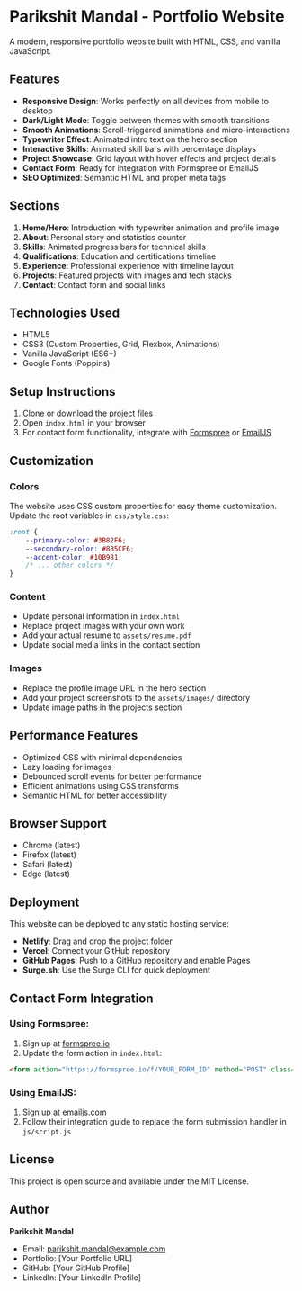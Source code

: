 # Parikshit Mandal - Portfolio Website

A modern, responsive portfolio website built with HTML, CSS, and vanilla JavaScript.

## Features

- **Responsive Design**: Works perfectly on all devices from mobile to desktop
- **Dark/Light Mode**: Toggle between themes with smooth transitions
- **Smooth Animations**: Scroll-triggered animations and micro-interactions
- **Typewriter Effect**: Animated intro text on the hero section
- **Interactive Skills**: Animated skill bars with percentage displays
- **Project Showcase**: Grid layout with hover effects and project details
- **Contact Form**: Ready for integration with Formspree or EmailJS
- **SEO Optimized**: Semantic HTML and proper meta tags

## Sections

1. **Home/Hero**: Introduction with typewriter animation and profile image
2. **About**: Personal story and statistics counter
3. **Skills**: Animated progress bars for technical skills
4. **Qualifications**: Education and certifications timeline
5. **Experience**: Professional experience with timeline layout
6. **Projects**: Featured projects with images and tech stacks
7. **Contact**: Contact form and social links

## Technologies Used

- HTML5
- CSS3 (Custom Properties, Grid, Flexbox, Animations)
- Vanilla JavaScript (ES6+)
- Google Fonts (Poppins)

## Setup Instructions

1. Clone or download the project files
2. Open `index.html` in your browser
3. For contact form functionality, integrate with [Formspree](https://formspree.io/) or [EmailJS](https://www.emailjs.com/)

## Customization

### Colors
The website uses CSS custom properties for easy theme customization. Update the root variables in `css/style.css`:

```css
:root {
    --primary-color: #3B82F6;
    --secondary-color: #8B5CF6;
    --accent-color: #10B981;
    /* ... other colors */
}
```

### Content
- Update personal information in `index.html`
- Replace project images with your own work
- Add your actual resume to `assets/resume.pdf`
- Update social media links in the contact section

### Images
- Replace the profile image URL in the hero section
- Add your project screenshots to the `assets/images/` directory
- Update image paths in the projects section

## Performance Features

- Optimized CSS with minimal dependencies
- Lazy loading for images
- Debounced scroll events for better performance
- Efficient animations using CSS transforms
- Semantic HTML for better accessibility

## Browser Support

- Chrome (latest)
- Firefox (latest)
- Safari (latest)
- Edge (latest)

## Deployment

This website can be deployed to any static hosting service:

- **Netlify**: Drag and drop the project folder
- **Vercel**: Connect your GitHub repository
- **GitHub Pages**: Push to a GitHub repository and enable Pages
- **Surge.sh**: Use the Surge CLI for quick deployment

## Contact Form Integration

### Using Formspree:
1. Sign up at [formspree.io](https://formspree.io/)
2. Update the form action in `index.html`:
```html
<form action="https://formspree.io/f/YOUR_FORM_ID" method="POST" class="contact-form">
```

### Using EmailJS:
1. Sign up at [emailjs.com](https://www.emailjs.com/)
2. Follow their integration guide to replace the form submission handler in `js/script.js`

## License

This project is open source and available under the MIT License.

## Author

**Parikshit Mandal**
- Email: parikshit.mandal@example.com
- Portfolio: [Your Portfolio URL]
- GitHub: [Your GitHub Profile]
- LinkedIn: [Your LinkedIn Profile]